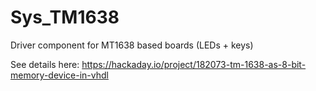 # Sys_TM1638
 Driver component for MT1638 based boards (LEDs + keys)
 
 See details here: https://hackaday.io/project/182073-tm-1638-as-8-bit-memory-device-in-vhdl
 
